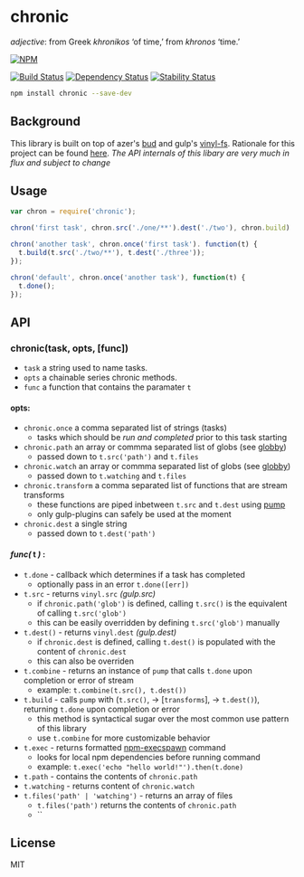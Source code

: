 # chronic 

*adjective*: from Greek *khronikos* ‘of time,’ from *khronos* ‘time.’

[![NPM](https://nodei.co/npm/chronic.png)](https://nodei.co/npm/chronic/)

[![Build Status](https://img.shields.io/travis/codingalchemy/chronic.svg?style=flat-square)](https://travis-ci.org/codingalchemy/chronic)
[![Dependency Status](https://img.shields.io/david/codingalchemy/chronic.svg?style=flat-square)](https://david-dm.org/codingalchemy/chronic)
[![Stability Status](https://img.shields.io/badge/stability-unstable-orange.svg?style=flat-square)](https://github.com/dominictarr/stability#experimental)

```bash
npm install chronic --save-dev
```

## Background

This library is built on top of azer's [bud](https://github.com/azer/bud) and gulp's [vinyl-fs](https://github.com/wearefractal/vinyl-fs). Rationale for this project can be found [here](https://github.com/codingalchemy/chronic/blob/master/RATIONALE.md).
*The API internals of this libary are very much in flux and subject to change*


## Usage

``` js
var chron = require('chronic');

chron('first task', chron.src('./one/**').dest('./two'), chron.build)

chron('another task', chron.once('first task'). function(t) {
  t.build(t.src('./two/**'), t.dest('./three'));
});

chron('default', chron.once('another task'), function(t) {
  t.done();
});


```

## API

### chronic(task, opts, [func])

- `task` a string used to name tasks. 
- `opts` a chainable series chronic methods. 
- `func` a function that contains the paramater `t`

#### opts:

- `chronic.once` a comma separated list of strings (tasks)
  - tasks which should be *run and completed* prior to this task starting
- `chronic.path` an array or commma separated list of globs (see [globby](https://github.com/sindresorhus/globby))
  - passed down to `t.src('path')` and `t.files`
- `chronic.watch` an array or commma separated list of globs (see [globby](https://github.com/sindresorhus/globby))
  - passed down to `t.watching` and `t.files`
- `chronic.transform` a comma separated list of functions that are stream transforms
  - these functions are piped inbetween `t.src` and `t.dest` using [pump](https://github.com/mafintosh/pump)
  - only gulp-plugins can safely be used at the moment 
- `chronic.dest` a single string 
  - passed down to `t.dest('path')`

#### *func(* **t** *)* :

- `t.done` - callback which determines if a task has completed
  - optionally pass in an error `t.done([err])`
- `t.src` - returns `vinyl.src` *(gulp.src)*
  - if `chronic.path('glob')` is defined, calling `t.src()` is the equivalent of calling `t.src('glob')`
  - this can be easily overridden by defining `t.src('glob')` manually
- `t.dest()` - returns `vinyl.dest` *(gulp.dest)*
  - if `chronic.dest` is defined, calling `t.dest()` is populated with the content of `chronic.dest`
  - this can also be overriden 
- `t.combine` - returns an instance of `pump` that calls `t.done` upon completion or error of stream
  - example: `t.combine(t.src(), t.dest())`
- `t.build` - calls `pump` with (`t.src()`, -> [`transforms`], -> `t.dest()`), returning `t.done` upon completion or error
  - this method is syntactical sugar over the most common use pattern of this library
  - use `t.combine` for more customizable behavior
- `t.exec` - returns formatted [npm-execspawn](https://github.com/mafintosh/npm-execspawn) command
  - looks for local npm dependencies before running command
  - example: `t.exec('echo "hello world!"').then(t.done)`
- `t.path` - contains the contents of `chronic.path`
- `t.watching` - returns content of `chronic.watch` 
- `t.files('path' | 'watching')` - returns an array of files
  - `t.files('path')` returns the contents of `chronic.path`
  - ``

## License

MIT